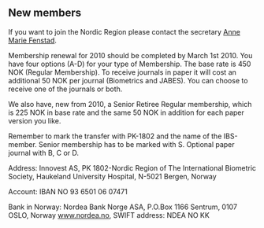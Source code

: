 New members
-----------

If you want to join the Nordic Region please contact the secretary [Anne Marie Fenstad](mailto:anne.marie.fenstad@helse-bergen.no).

Membership renewal for 2010 should be completed by March 1st 2010. You have four options (A-D) for your type of Membership. The base rate is 450 NOK (Regular Membership). To receive journals in paper it will cost an additional 50 NOK per journal (Biometrics and JABES). You can choose to receive one of the journals or both.

We also have, new from 2010, a Senior Retiree Regular membership, which is 225 NOK in base rate and the same 50 NOK in addition for each paper version you like.

Remember to mark the transfer with PK-1802 and the name of the IBS-member. Senior membership has to be marked with S. Optional paper journal with B, C or D.

Address:
Innovest AS, PK 1802-Nordic Region of The International Biometric Society,
Haukeland University Hospital,
N-5021 Bergen,
Norway

Account:
IBAN NO 93 6501 06 07471

Bank in Norway:
Nordea Bank Norge ASA, P.O.Box 1166 Sentrum, 0107 OSLO, Norway
www.nordea.no, SWIFT address: NDEA NO KK


  